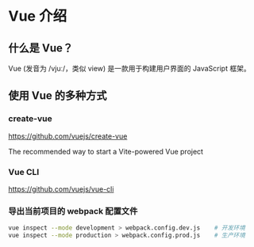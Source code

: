 # Vue 介绍

## 什么是 Vue？

Vue (发音为 /vjuː/，类似 view) 是一款用于构建用户界面的 JavaScript 框架。

## 使用 Vue 的多种方式

### create-vue

<https://github.com/vuejs/create-vue>

The recommended way to start a Vite-powered Vue project

### Vue CLI

<https://github.com/vuejs/vue-cli>

### 导出当前项目的 webpack 配置文件

```sh
vue inspect --mode development > webpack.config.dev.js    # 开发环境
vue inspect --mode production > webpack.config.prod.js    # 生产环境
```
